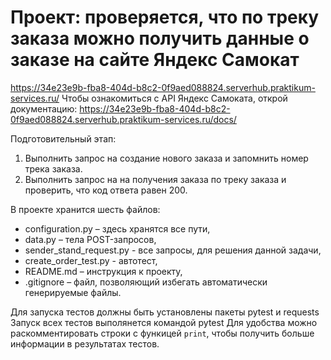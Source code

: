 ﻿# Проект: проверяется, что по треку заказа можно получить данные о заказе на сайте Яндекс Самокат 
https://34e23e9b-fba8-404d-b8c2-0f9aed088824.serverhub.praktikum-services.ru/
Чтобы ознакомиться с API Яндекс Самоката, открой документацию: https://34e23e9b-fba8-404d-b8c2-0f9aed088824.serverhub.praktikum-services.ru/docs/ 

Подготовительный этап:
 1.	Выполнить запрос на создание нового заказа и запомнить номер трека заказа.
 2.	Выполнить запрос на на получения заказа по треку заказа и проверить, что код ответа равен 200.

В проекте хранится шесть файлов: 
- configuration.py – здесь хранятся все пути, 
- data.py – тела POST-запросов,
- sender_stand_request.py - все запросы, для решения данной задачи, 
- create_order_test.py - автотест,
- README.md – инструкция к проекту,
- .gitignore – файл, позволяющий избегать автоматически генерируемые файлы.

Для запуска тестов должны быть установлены пакеты pytest и requests
Запуск всех тестов выполянется командой pytest
Для удобства можно раскомментировать строки с функицей `print`, чтобы получить больше информации в результатах тестов.